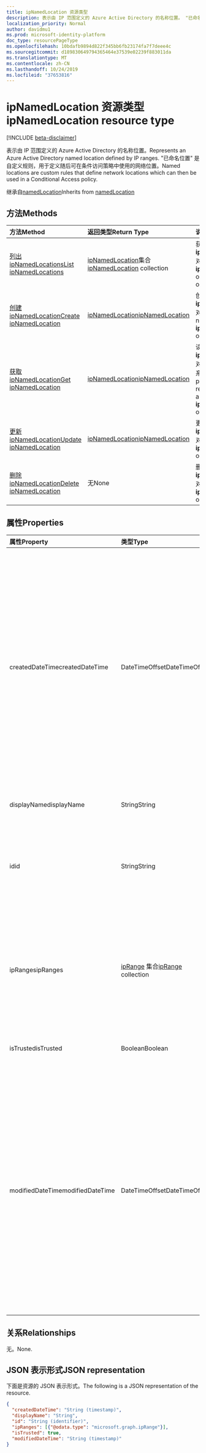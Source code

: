 ```yaml
---
title: ipNamedLocation 资源类型
description: 表示由 IP 范围定义的 Azure Active Directory 的名称位置。 "已命名位置" 是自定义规则，用于定义随后可在条件访问策略中使用的网络位置。
localization_priority: Normal
author: davidmu1
ms.prod: microsoft-identity-platform
doc_type: resourcePageType
ms.openlocfilehash: 10bdafb9894d822f345bb6fb23174fa7f7deee4c
ms.sourcegitcommit: d189830649794365464e37539e02239f883011da
ms.translationtype: MT
ms.contentlocale: zh-CN
ms.lasthandoff: 10/24/2019
ms.locfileid: "37653816"
---
```

# <a name="ipnamedlocation-resource-type"></a><span data-ttu-id="9d0fa-104">ipNamedLocation 资源类型</span><span class="sxs-lookup"><span data-stu-id="9d0fa-104">ipNamedLocation resource type</span></span>

[!INCLUDE [beta-disclaimer](../../includes/beta-disclaimer.md)]

<span data-ttu-id="9d0fa-105">表示由 IP 范围定义的 Azure Active Directory 的名称位置。</span><span class="sxs-lookup"><span data-stu-id="9d0fa-105">Represents an Azure Active Directory named location defined by IP ranges.</span></span> <span data-ttu-id="9d0fa-106">"已命名位置" 是自定义规则，用于定义随后可在条件访问策略中使用的网络位置。</span><span class="sxs-lookup"><span data-stu-id="9d0fa-106">Named locations are custom rules that define network locations which can then be used in a Conditional Access policy.</span></span>

<span data-ttu-id="9d0fa-107">继承自[namedLocation](../resources/namedLocation.md)</span><span class="sxs-lookup"><span data-stu-id="9d0fa-107">Inherits from [namedLocation](../resources/namedLocation.md)</span></span>

## <a name="methods"></a><span data-ttu-id="9d0fa-108">方法</span><span class="sxs-lookup"><span data-stu-id="9d0fa-108">Methods</span></span>

| <span data-ttu-id="9d0fa-109">方法</span><span class="sxs-lookup"><span data-stu-id="9d0fa-109">Method</span></span>       | <span data-ttu-id="9d0fa-110">返回类型</span><span class="sxs-lookup"><span data-stu-id="9d0fa-110">Return Type</span></span> | <span data-ttu-id="9d0fa-111">说明</span><span class="sxs-lookup"><span data-stu-id="9d0fa-111">Description</span></span> |
|:-------------|:------------|:------------|
| [<span data-ttu-id="9d0fa-112">列出 ipNamedLocations</span><span class="sxs-lookup"><span data-stu-id="9d0fa-112">List ipNamedLocations</span></span>](../api/conditionalaccessroot-list-namedlocations.md) | <span data-ttu-id="9d0fa-113">[ipNamedLocation](ipNamedLocation.md)集合</span><span class="sxs-lookup"><span data-stu-id="9d0fa-113">[ipNamedLocation](ipNamedLocation.md) collection</span></span> | <span data-ttu-id="9d0fa-114">获取组织中的所有**ipNamedLocation**对象。</span><span class="sxs-lookup"><span data-stu-id="9d0fa-114">Get all the **ipNamedLocation** objects in the organization.</span></span> |
| [<span data-ttu-id="9d0fa-115">创建 ipNamedLocation</span><span class="sxs-lookup"><span data-stu-id="9d0fa-115">Create ipNamedLocation</span></span>](../api/conditionalaccessroot-post-namedlocations.md) | [<span data-ttu-id="9d0fa-116">ipNamedLocation</span><span class="sxs-lookup"><span data-stu-id="9d0fa-116">ipNamedLocation</span></span>](ipNamedLocation.md) | <span data-ttu-id="9d0fa-117">创建新的**ipNamedLocation**对象。</span><span class="sxs-lookup"><span data-stu-id="9d0fa-117">Create a new **ipNamedLocation** object.</span></span> |
| [<span data-ttu-id="9d0fa-118">获取 ipNamedLocation</span><span class="sxs-lookup"><span data-stu-id="9d0fa-118">Get ipNamedLocation</span></span>](../api/ipnamedlocation-get.md) | [<span data-ttu-id="9d0fa-119">ipNamedLocation</span><span class="sxs-lookup"><span data-stu-id="9d0fa-119">ipNamedLocation</span></span>](ipnamedlocation.md) | <span data-ttu-id="9d0fa-120">读取**ipNamedLocation**对象的属性和关系。</span><span class="sxs-lookup"><span data-stu-id="9d0fa-120">Read the properties and relationships of an **ipNamedLocation** object.</span></span> |
| [<span data-ttu-id="9d0fa-121">更新 ipNamedLocation</span><span class="sxs-lookup"><span data-stu-id="9d0fa-121">Update ipNamedLocation</span></span>](../api/ipnamedlocation-update.md) | [<span data-ttu-id="9d0fa-122">ipNamedLocation</span><span class="sxs-lookup"><span data-stu-id="9d0fa-122">ipNamedLocation</span></span>](ipnamedlocation.md) | <span data-ttu-id="9d0fa-123">更新**ipNamedLocation**对象。</span><span class="sxs-lookup"><span data-stu-id="9d0fa-123">Update an **ipNamedLocation** object.</span></span> |
| [<span data-ttu-id="9d0fa-124">删除 ipNamedLocation</span><span class="sxs-lookup"><span data-stu-id="9d0fa-124">Delete ipNamedLocation</span></span>](../api/ipnamedlocation-delete.md) | <span data-ttu-id="9d0fa-125">无</span><span class="sxs-lookup"><span data-stu-id="9d0fa-125">None</span></span> | <span data-ttu-id="9d0fa-126">删除**ipNamedLocation**对象。</span><span class="sxs-lookup"><span data-stu-id="9d0fa-126">Delete an **ipNamedLocation** object.</span></span> |

## <a name="properties"></a><span data-ttu-id="9d0fa-127">属性</span><span class="sxs-lookup"><span data-stu-id="9d0fa-127">Properties</span></span>

| <span data-ttu-id="9d0fa-128">属性</span><span class="sxs-lookup"><span data-stu-id="9d0fa-128">Property</span></span>     | <span data-ttu-id="9d0fa-129">类型</span><span class="sxs-lookup"><span data-stu-id="9d0fa-129">Type</span></span>        | <span data-ttu-id="9d0fa-130">说明</span><span class="sxs-lookup"><span data-stu-id="9d0fa-130">Description</span></span> |
|:-------------|:------------|:------------|
|<span data-ttu-id="9d0fa-131">createdDateTime</span><span class="sxs-lookup"><span data-stu-id="9d0fa-131">createdDateTime</span></span>|<span data-ttu-id="9d0fa-132">DateTimeOffset</span><span class="sxs-lookup"><span data-stu-id="9d0fa-132">DateTimeOffset</span></span>|<span data-ttu-id="9d0fa-133">时间戳类型表示使用 ISO 8601 格式的位置的创建日期和时间，并且始终采用 UTC 时间。</span><span class="sxs-lookup"><span data-stu-id="9d0fa-133">The Timestamp type represents creation date and time of the location using ISO 8601 format and is always in UTC time.</span></span> <span data-ttu-id="9d0fa-134">例如，2014 年 1 月 1 日午夜 UTC 如下所示：`'2014-01-01T00:00:00Z'`。</span><span class="sxs-lookup"><span data-stu-id="9d0fa-134">For example, midnight UTC on Jan 1, 2014 would look like this: `'2014-01-01T00:00:00Z'`.</span></span> <span data-ttu-id="9d0fa-135">只读。</span><span class="sxs-lookup"><span data-stu-id="9d0fa-135">Read-only.</span></span> <span data-ttu-id="9d0fa-136">继承自[namedLocation](../resources/namedLocation.md)。</span><span class="sxs-lookup"><span data-stu-id="9d0fa-136">Inherited from [namedLocation](../resources/namedLocation.md).</span></span>|
|<span data-ttu-id="9d0fa-137">displayName</span><span class="sxs-lookup"><span data-stu-id="9d0fa-137">displayName</span></span>|<span data-ttu-id="9d0fa-138">String</span><span class="sxs-lookup"><span data-stu-id="9d0fa-138">String</span></span>|<span data-ttu-id="9d0fa-139">位置的人可读名称。</span><span class="sxs-lookup"><span data-stu-id="9d0fa-139">Human-readable name of the location.</span></span>|
|<span data-ttu-id="9d0fa-140">id</span><span class="sxs-lookup"><span data-stu-id="9d0fa-140">id</span></span>|<span data-ttu-id="9d0fa-141">String</span><span class="sxs-lookup"><span data-stu-id="9d0fa-141">String</span></span>|<span data-ttu-id="9d0fa-142">NamedLocation 对象的标识符。</span><span class="sxs-lookup"><span data-stu-id="9d0fa-142">Identifier of a namedLocation object.</span></span> <span data-ttu-id="9d0fa-143">只读。</span><span class="sxs-lookup"><span data-stu-id="9d0fa-143">Read-only.</span></span> <span data-ttu-id="9d0fa-144">继承自[namedLocation](../resources/namedLocation.md)。</span><span class="sxs-lookup"><span data-stu-id="9d0fa-144">Inherited from [namedLocation](../resources/namedLocation.md).</span></span>|
|<span data-ttu-id="9d0fa-145">ipRanges</span><span class="sxs-lookup"><span data-stu-id="9d0fa-145">ipRanges</span></span>|<span data-ttu-id="9d0fa-146">[ipRange](iprange.md) 集合</span><span class="sxs-lookup"><span data-stu-id="9d0fa-146">[ipRange](iprange.md) collection</span></span>|<span data-ttu-id="9d0fa-147">IPv4 CIDR 格式的 IP 地址范围列表（例如，1.2.3.4/32）或来自 IETF RFC596 的任何允许的 IPv6 格式。</span><span class="sxs-lookup"><span data-stu-id="9d0fa-147">List of IP address ranges in IPv4 CIDR format (e.g. 1.2.3.4/32) or any allowable IPv6 format from IETF RFC596.</span></span>|
|<span data-ttu-id="9d0fa-148">isTrusted</span><span class="sxs-lookup"><span data-stu-id="9d0fa-148">isTrusted</span></span>|<span data-ttu-id="9d0fa-149">Boolean</span><span class="sxs-lookup"><span data-stu-id="9d0fa-149">Boolean</span></span>|<span data-ttu-id="9d0fa-150">如此如果此位置是明确信任的。</span><span class="sxs-lookup"><span data-stu-id="9d0fa-150">True if this location is explicitly trusted.</span></span>|
|<span data-ttu-id="9d0fa-151">modifiedDateTime</span><span class="sxs-lookup"><span data-stu-id="9d0fa-151">modifiedDateTime</span></span>|<span data-ttu-id="9d0fa-152">DateTimeOffset</span><span class="sxs-lookup"><span data-stu-id="9d0fa-152">DateTimeOffset</span></span>|<span data-ttu-id="9d0fa-153">时间戳类型表示上次修改的位置使用 ISO 8601 格式的日期和时间，并且始终采用 UTC 时间。</span><span class="sxs-lookup"><span data-stu-id="9d0fa-153">The Timestamp type represents last modified date and time of the location using ISO 8601 format and is always in UTC time.</span></span> <span data-ttu-id="9d0fa-154">例如，2014 年 1 月 1 日午夜 UTC 如下所示：`'2014-01-01T00:00:00Z'`。</span><span class="sxs-lookup"><span data-stu-id="9d0fa-154">For example, midnight UTC on Jan 1, 2014 would look like this: `'2014-01-01T00:00:00Z'`.</span></span> <span data-ttu-id="9d0fa-155">只读。</span><span class="sxs-lookup"><span data-stu-id="9d0fa-155">Read-only.</span></span> <span data-ttu-id="9d0fa-156">继承自[namedLocation](../resources/namedLocation.md)。</span><span class="sxs-lookup"><span data-stu-id="9d0fa-156">Inherited from [namedLocation](../resources/namedLocation.md).</span></span>|

## <a name="relationships"></a><span data-ttu-id="9d0fa-157">关系</span><span class="sxs-lookup"><span data-stu-id="9d0fa-157">Relationships</span></span>

<span data-ttu-id="9d0fa-158">无。</span><span class="sxs-lookup"><span data-stu-id="9d0fa-158">None.</span></span>

## <a name="json-representation"></a><span data-ttu-id="9d0fa-159">JSON 表示形式</span><span class="sxs-lookup"><span data-stu-id="9d0fa-159">JSON representation</span></span>

<span data-ttu-id="9d0fa-160">下面是资源的 JSON 表示形式。</span><span class="sxs-lookup"><span data-stu-id="9d0fa-160">The following is a JSON representation of the resource.</span></span>

<!-- {
  "blockType": "resource",
  "optionalProperties": [

  ],
  "@odata.type": "microsoft.graph.ipNamedLocation",
  "baseType": ""
}-->

```json
{
  "createdDateTime": "String (timestamp)",
  "displayName": "String",
  "id": "String (identifier)",
  "ipRanges": [{"@odata.type": "microsoft.graph.ipRange"}],
  "isTrusted": true,
  "modifiedDateTime": "String (timestamp)"
}
```

<!-- uuid: 16cd6b66-4b1a-43a1-adaf-3a886856ed98
2019-02-04 14:57:30 UTC -->
<!-- {
  "type": "#page.annotation",
  "description": "ipNamedLocation resource",
  "keywords": "",
  "section": "documentation",
  "tocPath": ""
}-->
